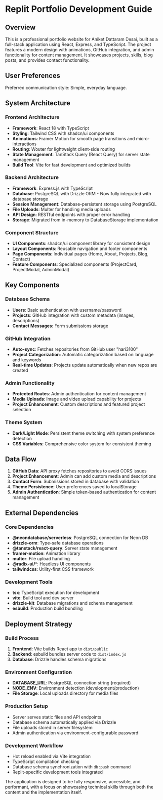 # Replit Portfolio Development Guide

## Overview

This is a professional portfolio website for Aniket Dattaram Desai, built as a full-stack application using React, Express, and TypeScript. The project features a modern design with animations, GitHub integration, and admin functionality for content management. It showcases projects, skills, blog posts, and provides contact functionality.

## User Preferences

Preferred communication style: Simple, everyday language.

## System Architecture

### Frontend Architecture
- **Framework**: React 18 with TypeScript
- **Styling**: Tailwind CSS with shadcn/ui components
- **Animations**: Framer Motion for smooth page transitions and micro-interactions
- **Routing**: Wouter for lightweight client-side routing
- **State Management**: TanStack Query (React Query) for server state management
- **Build Tool**: Vite for fast development and optimized builds

### Backend Architecture
- **Framework**: Express.js with TypeScript
- **Database**: PostgreSQL with Drizzle ORM - Now fully integrated with database storage
- **Session Management**: Database-persistent storage using PostgreSQL
- **File Uploads**: Multer for handling media uploads
- **API Design**: RESTful endpoints with proper error handling
- **Storage**: Migrated from in-memory to DatabaseStorage implementation

### Component Structure
- **UI Components**: shadcn/ui component library for consistent design
- **Layout Components**: Reusable navigation and footer components
- **Page Components**: Individual pages (Home, About, Projects, Blog, Contact)
- **Feature Components**: Specialized components (ProjectCard, ProjectModal, AdminModal)

## Key Components

### Database Schema
- **Users**: Basic authentication with username/password
- **Projects**: GitHub integration with custom metadata (images, descriptions)
- **Contact Messages**: Form submissions storage

### GitHub Integration
- **Auto-sync**: Fetches repositories from GitHub user "hari3100"
- **Project Categorization**: Automatic categorization based on language and keywords
- **Real-time Updates**: Projects update automatically when new repos are created

### Admin Functionality
- **Protected Routes**: Admin authentication for content management
- **Media Uploads**: Image and video upload capability for projects
- **Project Enhancement**: Custom descriptions and featured project selection

### Theme System
- **Dark/Light Mode**: Persistent theme switching with system preference detection
- **CSS Variables**: Comprehensive color system for consistent theming

## Data Flow

1. **GitHub Data**: API proxy fetches repositories to avoid CORS issues
2. **Project Enhancement**: Admin can add custom media and descriptions
3. **Contact Form**: Submissions stored in database with validation
4. **Theme Persistence**: User preferences saved to localStorage
5. **Admin Authentication**: Simple token-based authentication for content management

## External Dependencies

### Core Dependencies
- **@neondatabase/serverless**: PostgreSQL connection for Neon DB
- **drizzle-orm**: Type-safe database operations
- **@tanstack/react-query**: Server state management
- **framer-motion**: Animation library
- **multer**: File upload handling
- **@radix-ui/***: Headless UI components
- **tailwindcss**: Utility-first CSS framework

### Development Tools
- **tsx**: TypeScript execution for development
- **vite**: Build tool and dev server
- **drizzle-kit**: Database migrations and schema management
- **esbuild**: Production build bundling

## Deployment Strategy

### Build Process
1. **Frontend**: Vite builds React app to `dist/public`
2. **Backend**: esbuild bundles server code to `dist/index.js`
3. **Database**: Drizzle handles schema migrations

### Environment Configuration
- **DATABASE_URL**: PostgreSQL connection string (required)
- **NODE_ENV**: Environment detection (development/production)
- **File Storage**: Local uploads directory for media files

### Production Setup
- Server serves static files and API endpoints
- Database schema automatically applied via Drizzle
- File uploads stored in server filesystem
- Admin authentication via environment-configurable password

### Development Workflow
- Hot reload enabled via Vite integration
- TypeScript compilation checking
- Database schema synchronization with `db:push` command
- Replit-specific development tools integrated

The application is designed to be fully responsive, accessible, and performant, with a focus on showcasing technical skills through both the content and the implementation itself.